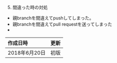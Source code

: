 5. 間違った時の対処
  - 親branchを間違えてpushしてしまった。
  - 親branchを間違えてpull requestを送ってしまった
  -




  |作成日時|更新|
  |:--|:--:|
  |2018年6月20日|初版|
